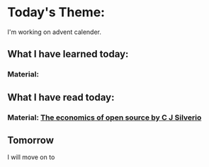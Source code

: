 # Today's Theme: 

I'm working on advent calender.

## What I have learned today:

### Material: []()
    
## What I have read today:
### Material: [The economics of open source by C J Silverio](https://www.youtube.com/watch?v=MO8hZlgK5zc&feature=emb_logo)

## Tomorrow
I will move on to []()
